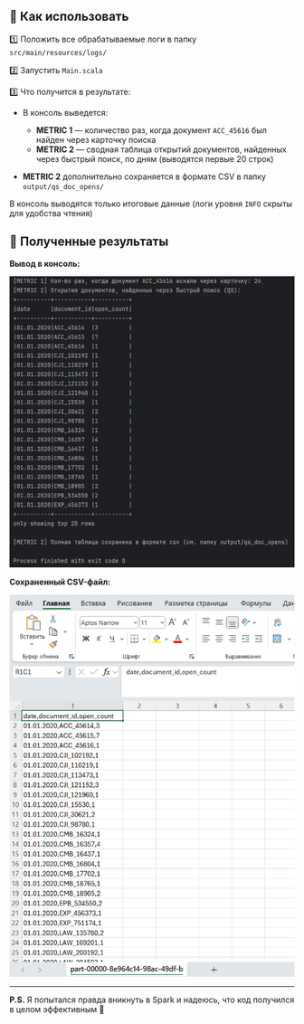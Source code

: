 ## 🚀 Как использовать

1️⃣ Положить все обрабатываемые логи в папку `src/main/resources/logs/`

2️⃣ Запустить `Main.scala`

3️⃣ Что получится в результате:

- В консоль выведется:
    - **METRIC 1** — количество раз, когда документ `ACC_45616` был найден через карточку поиска
    - **METRIC 2** — сводная таблица открытий документов, найденных через быстрый поиск, по дням (выводятся первые 20 строк)

- **METRIC 2** дополнительно сохраняется в формате CSV в папку `output/qs_doc_opens/`

В консоль выводятся только итоговые данные (логи уровня `INFO` скрыты для удобства чтения)

## 🚀 Полученные результаты

**Вывод в консоль:**

![Вывод в консоль](assets/1.png)

**Сохраненный CSV-файл:**

![Сохраненный CSV-файл](assets/2.png)

---

**P.S.** Я попытался правда вникнуть в Spark и надеюсь, что код получился в целом эффективным 🙂